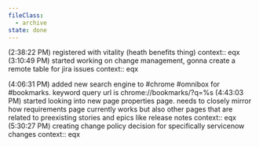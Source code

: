 ```yaml
---
fileClass:
  - archive
state: done
---
```


(2:38:22 PM) registered with vitality (heath benefits thing) context:: eqx
(3:10:49 PM) started working on change management, gonna create a remote table for jira issues context:: eqx

(4:06:31 PM) added new search engine to #chrome #omnibox for #bookmarks. keyword query url is chrome://bookmarks/?q=%s
(4:43:03 PM) started looking into new page properties page. needs to closely mirror how requirements page currently works but also other pages that are related to preexisting stories and epics like release notes context:: eqx
(5:30:27 PM) creating change policy decision for specifically servicenow changes context:: eqx

